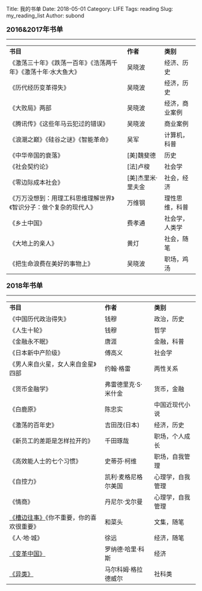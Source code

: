 Title: 我的书单
Date: 2018-05-01
Category: LIFE
Tags: reading
Slug: my_reading_list
Author: subond

<p><font size="4"><b>2016&2017年书单</b></font></p>

<hr size="3px" color="#00BFF"/>
<table class="table table-bordered table-striped table-condensed"width="800" algin="left">
<tr><td><b>书目</b></td><td><b>作者</b></td><td><b>类别</b></td></tr>
<tr><td>《激荡三十年》《跌荡一百年》《浩荡两千年》《激荡十年·水大鱼大》</td><td>吴晓波</td><td>经济、历史</td></tr>
<tr><td>《历代经历变革得失》</td><td>吴晓波</td><td>经济，历史</td></tr>
<tr><td>《大败局》两部</td><td>吴晓波</td><td>经济，商业案例</td></tr>
<tr><td>《腾讯传》《这些年马云犯过的错误》</td><td>吴晓波</td><td>商业案例</td></tr>
<tr><td>《浪潮之巅》《硅谷之谜》《智能革命》</td><td>吴军</td><td>计算机，科普</td></tr>
<tr><td>《中华帝国的衰落》</td><td>[美]魏斐德</td><td>历史</td></tr>
<tr><td>《社会契约论》</td><td>[法]卢梭</td><td>社会学</td></tr>
<tr><td>《零边际成本社会》</td><td>[美]杰里米·里夫金</td><td>社会，经济</td></tr>
<tr><td>《万万没想到：用理工科思维理解世界》《智识分子：做个复杂的现代人》</td><td>万维钢</td><td>理性思维，科普</td></tr>
<tr><td>《乡土中国》</td><td>费孝通</td><td>社会学，人类学</td></tr>
<tr><td>《大地上的亲人》</td><td>黄灯</td><td>社会，随笔</td></tr>
<tr><td>《把生命浪费在美好的事物上》</td><td>吴晓波</td><td>职场，鸡汤</td><tr>
</table>

<p><font size="4"><b>2018年书单</b></font></p>

<hr size="3px" color="#00BFF"/>
<table class="table table-bordered table-striped table-condensed" width="800" algin="left">
<tr><td><b>书目</b></td><td><b>作者</b></td><td><b>类别</b></td></tr>
<tr><td>《中国历代政治得失》</td><td>钱穆</td><td>政治，历史</td></tr>
<tr><td>《人生十轮》</td><td>钱穆</td><td>哲学</td></tr>
<tr><td>《金融永不眠》</td><td>唐涯</td><td>金融，科普</td></tr>
<tr><td>《日本新中产阶级》</td><td>傅高义</td><td>社会学</td></tr>
<tr><td>《男人来自火星，女人来自金星》四部</td><td>约翰·格雷</td><td>两性关系</td></tr>
<tr><td>《货币金融学》</td><td>弗雷德里克·S·米什金</td><td>货币，金融</td></tr>
<tr><td>《白鹿原》</td><td>陈忠实</td><td>中国近现代小说</td></tr>
<tr><td>《激荡的百年史》</td><td>吉田茂(日本)</td><td>经济，历史</td></tr>
<tr><td>《新员工的差距是怎样拉开的》</td><td>千田琢哉</td><td>职场，个人成长</td></tr>
<tr><td>《高效能人士的七个习惯》</td><td>史蒂芬·柯维</td><td>职场，自我管理</td></tr>
<tr><td>《自控力》</td><td>凯利·麦格尼格尔美国</td><td>心理学，自我管理</td></tr>
<tr><td>《情商》</td><td>丹尼尔·戈尔曼</td><td>心理学，自我管理</td></tr>
<tr><td><a href="https://www.nextme.vip/2018-nian-wu-yue/cao-bian-wang-shi-bi-ji">《槽边往事》</a>《你不重要，你的喜欢很重要》</td><td>和菜头</td><td>文集，随笔</td></tr>
<tr><td>《人·地·城》</td><td>徐远</td><td>经济，随笔</td></tr>
<tr><td><a href="https://www.nextme.vip/2018-nian-liu-yue/bian-ge-zhong-guo-du-shu-bi-ji">《变革中国》</a></td><td>罗纳德·哈里·科斯</td><td>经济</td><tr>
<tr><td><a href="https://www.nextme.vip/2018-nian-liu-yue/yi-lei-bi-ji">《异类》</a></td><td>马尔科姆·格拉德威尔</td><td>社科类</td></tr>
</table>
